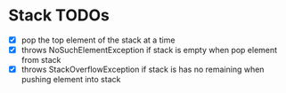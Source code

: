 # Stack TODOs


- [x] pop the top element of the stack at a time
- [x] throws NoSuchElementException if stack is empty when pop element from stack
- [x] throws StackOverflowException if stack is has no remaining when pushing element into stack
